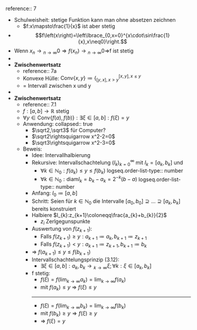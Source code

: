 reference:: 7

- Schulweisheit: stetige Funktion kann man ohne absetzen zeichnen
	- $f:x\mapsto\frac{1}{x}$ ist aber stetig
- $$f\left(x\right)=\left\lbrace_{0,x=0}^{x\cdot\sin\frac{1}{x},x\neq0}\right.$$
- Wenn $x_{n}\longrightarrow{}_{n\rightarrow\infty}0\Rightarrow f\left(x_{n}\right)\longrightarrow{}_{n\rightarrow\infty}0\Rightarrow$f ist stetig
-
- **Zwischenwertsatz**
	- reference:: 7a
	- Konvexe Hülle: $\text{Conv}\left\lbrace x,y\right\rbrace\coloneqq\left\lbrace_{\left\lbrack y,x\right\rbrack,x>y}^{\left\lbrack x,y\right\rbrack,x\leq y}\right.$
	- = Intervall zwischen x und y
-
- **Zwischenwertsatz**
	- reference:: 7.1
	- $f:\left\lbrack a,b\right\rbrack\rightarrow\mathbb{R}$ stetig
	- $\forall y\in\text{Conv}\left\lbrace f\left(a\right),f\left(b\right)\right\rbrace:\exists\xi\in\left\lbrack a,b\right\rbrack:f\left(\xi\right)=y$
	- Anwendung:
	  collapsed:: true
		- $\sqrt2,\sqrt3$ für Computer?
		- $\sqrt2\rightsquigarrow x^2-2=0$
		- $\sqrt3\rightsquigarrow x^2-3=0$
	- Beweis:
		- Idee: Intervallhalbierung
		- Rekursive: Intervallschachtelung $\left(I_{k}\right)_{k=0}^{\infty}$ mit $I_{k}=\left\lbrack a_{k},b_{k}\right\rbrack$ und
			- $\forall k\in\mathbb{N}_0:f\left(a_{k}\right)\leq y\leq f\left(b_{k}\right)$
			  logseq.order-list-type:: number
			- $\forall k\in\mathbb{N}_0:\text{diam}I_{k}=b_{k}-a_{k}=2^{-k}\left(b-a\right)$
			  logseq.order-list-type:: number
		- Anfang: $I_0\coloneqq\left\lbrack a,b\right\rbrack$
		- Schritt: Seien für $k\in\mathbb{N}_0$ die Intervalle $\left\lbrack a_0,b_0\right\rbrack\supseteq...\supseteq\left\lbrack a_{k},b_{k}\right\rbrack$ bereits konstruiert
		- Halbiere $I_{k}:z_{k+1}\coloneqq\frac{a_{k}+b_{k}}{2}$
			- $z_{i}$ Zerlgegunspunkte
		- Auswertung von $f\left(z_{k+1}\right)$:
			- Falls $f\left(z_{k+1}\right)\geq y:a_{k+1}\coloneqq a_{k},b_{k+1}\coloneqq z_{k+1}$
			- Falls $f\left(z_{k+1}\right)<y:a_{k+1}\coloneqq z_{k+1},b_{k+1}\coloneqq b_{k}$
		- => $f\left(a_{k+1}\right)\leq y\leq f\left(b_{k+1}\right)$
		- Intervallschachtelungsprinzip (3.12):
			- $\exists\xi\in\left\lbrack a,b\right\rbrack:a_{k},b_{k}\longrightarrow{}_{k\rightarrow\infty}\xi;\forall k:\xi\in\left\lbrack a_{k},b_{k}\right\rbrack$
		- f stetig:
			- $f\left(\xi\right)=f\left(\lim_{k\rightarrow\infty}a_{k}\right)=\lim_{k\rightarrow\infty}f\left(a_{k}\right)$
			- mit $f\left(a_{k}\right)\leq y$ => $f\left(\xi\right)\leq y$
			- ---
			- $f\left(\xi\right)=f\left(\lim_{k\rightarrow\infty}b_{k}\right)=\lim_{k\rightarrow\infty}f\left(b_{k}\right)$
			- mit $f\left(b_{k}\right)\geq y\Rightarrow f\left(\xi\right)\geq y$
			- => $f\left(\xi\right)=y$